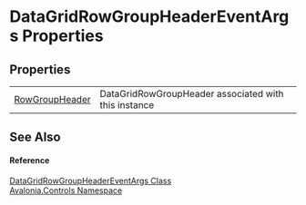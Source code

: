 # DataGridRowGroupHeaderEventArgs Properties




## Properties
<table>
<tr>
<td><a href="P_Avalonia_Controls_DataGridRowGroupHeaderEventArgs_RowGroupHeader">RowGroupHeader</a></td>
<td>DataGridRowGroupHeader associated with this instance</td>
</tr>
</table>

## See Also


#### Reference
<a href="T_Avalonia_Controls_DataGridRowGroupHeaderEventArgs">DataGridRowGroupHeaderEventArgs Class</a>  
<a href="N_Avalonia_Controls">Avalonia.Controls Namespace</a>  

